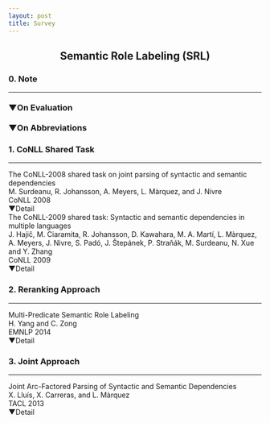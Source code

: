 ```yaml
---
layout: post
title: Survey
---
```

<center><h2>Semantic Role Labeling (SRL)</h2></center>

<div class="content">
	<h3>0. Note</h3>
	<hr>
</div>


<div class="description">
<h3 style="margin: 15pt 0pt 0pt;"><a href="javascript:void(0)" id="category_eval" onclick="show('eval');" style="text-decoration:none;">▼On Evaluation</a></h3>
<div id="layer_eval" style="display: none; position:relative; margin-left:15pt;" class="close">
<div class="d">
<li style="margin-left:15pt;"><b>Data Sets (DATA)</b>: PropBank/CoNLL2008/CoNLL2009</li>
<li style="margin-left:15pt;"><b>Predicates (PRED)</b>: Given/Predict<br>
(Whether the target predicates are given or not)</li>
<li style="margin-left:15pt;"><b>Predicate Senses (P-SENSE)</b>: Included/Excluded<br>
(Whether the predicate senses are included in evaluation metrics or not)</li>
<li style="margin-left:15pt;"><b>Predicate Types (P-TYPE)</b>: Nominal/Verbal/All (Nominal+Verbal)</li>
</div>
</div>
</div>

<div class="description">
<h3 style="margin: 15pt 0pt 0pt;"><a href="javascript:void(0)" id="category_ab" onclick="show('ab');" style="text-decoration:none;">▼On Abbreviations</a></h3>
<div id="layer_ab" style="display: none; position:relative; margin-left:15pt;" class="close">
<div class="d">
<li style="margin-left:15pt;"><b>DATA</b>: Data Sets</li>
<li style="margin-left:15pt;"><b>PRED</b>: Predicates</li>
<li style="margin-left:15pt;"><b>P-SENSE</b>: Predicate Senses</li>
<li style="margin-left:15pt;"><b>P-TYPE</b>: Predicate Types</li>
<li style="margin-left:15pt;"><b>AI</b>: Argument Identification</li>
<li style="margin-left:15pt;"><b>AC</b>: Argument Classification</li>
</div>
</div>
</div>

<div class="content">
	<h3>1. CoNLL Shared Task</h3>
	<hr>
</div>

<div class="paper">
<div class="title">
<a href="https://scholar.google.co.jp/scholar?q=The+CoNLL-2008+shared+task+on+joint+parsing+of+syntactic+and+semantic+dependencies&btnG=&hl=ja&as_sdt=0%2C5&sciodt=0%2C5&cites=2695068698363708885&scipsc=" style="text-decoration: none;">
The CoNLL-2008 shared task on joint parsing of syntactic and semantic dependencies
</a>
</div>
<div class="author">M. Surdeanu, R. Johansson, A. Meyers, L. Màrquez, and J. Nivre</div>
<div class="publication">CoNLL 2008</div>
<div class="description">
<a href="javascript:void(0)" id="category_1" onclick="show('1');" style="text-decoration:none;">▼Detail</a>
<div id="layer_1" style="display: none; position:relative; margin-left:15pt;" class="close">
<div class="d">
<b>Task</b>: Dependency-Based SRL<br>
<b>Evaluation</b>: DATA/CoNLL2008, PRED/Predict, P-SENSE/Included, P-TYPE/All
</div>
</div>
</div>
</div>


<div class="paper">
<div class="title">
<a href="https://scholar.google.co.jp/scholar?q=The+CoNLL-2009+shared+task%3A+Syntactic+and+semantic+dependencies+in+multiple+languages&btnG=&hl=ja&as_sdt=0%2C5" style="text-decoration: none;">
The CoNLL-2009 shared task: Syntactic and semantic dependencies in multiple languages
</a>
</div>
<div class="author">J. Hajič, M. Ciaramita, R. Johansson, D. Kawahara, M. A. Martí, L. Màrquez, A. Meyers, J. Nivre, S. Padó, J. Štepánek, P. Straňák, M. Surdeanu, N. Xue and Y. Zhang</div>
<div class="publication">CoNLL 2009</div>
<div class="description">
<a href="javascript:void(0)" id="category_2" onclick="show('2');" style="text-decoration:none;">▼Detail</a>
<div id="layer_2" style="display: none; position:relative; margin-left:15pt;" class="close">
<div class="d">
<b>Task</b>: Dependency-Based SRL<br>
<b>Evaluation</b>: DATA/CoNLL2009, PRED/Given, P-SENSE/Included, P-TYPE/All
</div>
</div>
</div>
</div>


<div class="content">
	<h3>2. Reranking Approach</h3>
	<hr>
</div>

<div class="paper">
<div class="title">
<a href="https://scholar.google.co.jp/scholar?q=Multi-Predicate+Semantic+Role+Labeling&btnG=&hl=ja&as_sdt=0%2C5" style="text-decoration: none;">
Multi-Predicate Semantic Role Labeling
</a>
</div>
<div class="author">H. Yang and C. Zong</div>
<div class="publication">EMNLP 2014</div>
<div class="description">
<a href="javascript:void(0)" id="category_3" onclick="show('3');" style="text-decoration:none;">▼Detail</a>
<div id="layer_3" style="display: none; position:relative; margin-left:15pt;" class="close">
<div class="d">
<b>Task</b>: Constituent-Based SRL<br>
<b>Originality</b>: Modeling interrelations between multiple predicates<br>
<b>Method</b>: Maximum entropy with new features for AI, and reranking with new features for AC<br>
<b>Evalution</b>: DATA/PropBank, PRED/Given, P-SENSE/Excluded, P-TYPE/All<br>
<b>Result</b>: 77.00 (F1)
</div>
</div>
</div>
</div>


<div class="content">
	<h3>3. Joint Approach</h3>
	<hr>
</div>

<div class="paper">
<div class="title">
<a href="http://scholar.google.co.jp/scholar?q=Joint+arc-factored+parsing+of+syntactic+and+semantic+dependencies&btnG=&hl=ja&as_sdt=0%2C5&as_vis=1" style="text-decoration: none;">
Joint Arc-Factored Parsing of Syntactic and Semantic Dependencies
</a>
</div>
<div class="author">X. Lluís, X. Carreras, and L. Màrquez</div>
<div class="publication">TACL 2013</div>
<div class="description">
<a href="javascript:void(0)" id="category_4" onclick="show('4');" style="text-decoration:none;">▼Detail</a>
<div id="layer_4" style="display: none; position:relative; margin-left:15pt;" class="close">
<div class="d">
<b>Task</b>: Dependency-Based SRL<br>
<b>Originality</b>: (1) Joint parsing of syntactic and semantic dependencies with exact inference, (2) Frame SRL as a linear assignment task<br>
<b>Method</b>: Model/Joint model of syntactic and semantic dependencies, Decoding/Dual Decomposition (DD)<br>
<b>Evalution</b>: DATA/CoNLL2009, PRED/Given, P-SENSE/Excluded, P-TYPE/All<br>
<b>Result</b>: DD-2nd/80.04, Pipe-2nd/80.26 (F1)
</div>
</div>
</div>
</div>
